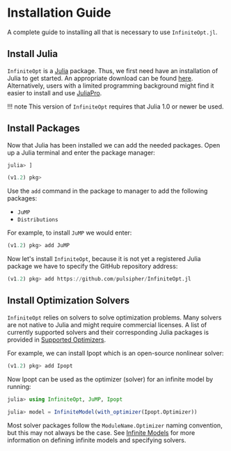 # Installation Guide
A complete guide to installing all that is necessary to use `InfiniteOpt.jl`.

## Install Julia
`InfiniteOpt` is a [Julia](https://julialang.org/) package. Thus, we first need
have an installation of Julia to get started. An appropriate download can be
found [here](https://julialang.org/downloads/). Alternatively, users with a
limited programming background might find it easier to install and use
[JuliaPro](https://juliacomputing.com/products/juliapro.html).

!!! note
    This version of `InfiniteOpt` requires that Julia 1.0 or newer be used.

## Install Packages
Now that Julia has been installed we can add the needed packages. Open up a
Julia terminal and enter the package manager:
```julia
julia> ]

(v1.2) pkg>
```
Use the `add` command in the package to manager to add the following packages:

- `JuMP`
- `Distributions`

For example, to install `JuMP` we would enter:
```julia
(v1.2) pkg> add JuMP
```

Now let's install `InfiniteOpt`, because it is not yet a registered Julia
package we have to specify the GitHub repository address:
```julia
(v1.2) pkg> add https://github.com/pulsipher/InfiniteOpt.jl
```

## Install Optimization Solvers
`InfiniteOpt` relies on solvers to solve optimization problems. Many solvers are
not native to Julia and might require commercial licenses. A list of currently
supported solvers and their corresponding Julia packages is provided in
[Supported Optimizers](@ref).

For example, we can install Ipopt which is an open-source nonlinear solver:
```julia
(v1.2) pkg> add Ipopt
```
Now Ipopt can be used as the optimizer (solver) for an infinite model by running:
```julia
julia> using InfiniteOpt, JuMP, Ipopt

julia> model = InfiniteModel(with_optimizer(Ipopt.Optimizer))
```
Most solver packages follow the `ModuleName.Optimizer` naming convention, but
this may not always be the case. See [Infinite Models](@ref) for more
information on defining infinite models and specifying solvers.
